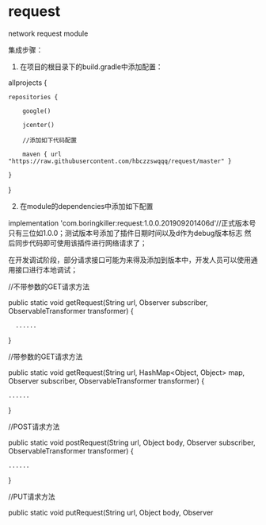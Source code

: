 # request
network request module

集成步骤：
1. 在项目的根目录下的build.gradle中添加配置：

allprojects {

    repositories {
    
        google()
        
        jcenter()
        
        //添加如下代码配置
        
        maven { url "https://raw.githubusercontent.com/hbczzswqqq/request/master" }
        
    }
    
}

2. 在module的dependencies中添加如下配置

implementation 'com.boringkiller:request:1.0.0.201909201406d'//正式版本号只有三位如1.0.0；测试版本号添加了插件日期时间以及d作为debug版本标志
然后同步代码即可使用该插件进行网络请求了；

在开发调试阶段，部分请求接口可能为来得及添加到版本中，开发人员可以使用通用接口进行本地调试；

//不带参数的GET请求方法

public static void getRequest(String url, Observer<Object> subscriber, ObservableTransformer transformer) {
    
      ......
      
}

//带参数的GET请求方法

public static void getRequest(String url, HashMap<Object, Object> map, Observer<Object> subscriber, ObservableTransformer transformer) {
    
    ......
    
}

//POST请求方法

public static void postRequest(String url, Object body, Observer<Object> subscriber, ObservableTransformer transformer) {
    
    ......
    
}

//PUT请求方法

public static void putRequest(String url, Object body, Observer<Object> subscriber, ObservableTransformer transformer) {
    
    ......
    
}

//DELETE请求方法

public static void deleteRequest(String url, Observer<Object> subscriber, ObservableTransformer transformer) {
    
    ......
    
}

上面的方法中均带有请求地址，请求参数和返回结果均为Object类型，所以在传参时可以根据需要传入Map或者Body等，接收参数后转换为自己的实体类即可 。
  
